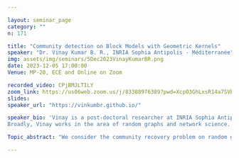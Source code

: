 ```yaml
---

layout: seminar_page
category: ""
n: 171

title: "Community detection on Block Models with Geometric Kernels"
speaker: "Dr. Vinay Kumar B. R., INRIA Sophia Antipolis - Méditerranée" 
img: assets/img/seminars/5Dec2023VinayKumarBR.png
date: 2023-12-05 17:00:00 
Venue: MP-20, ECE and Online on Zoom

recorded_video: CPjBMJLTILY
zoom_link: https://us06web.zoom.us/j/83388976389?pwd=XcpO3GhLxsR14a7SVbPx33HQQa1jbt.1
slides: 
speaker_url: "https://vinkumbr.github.io/"

speaker_bio: 'Vinay is a post-doctoral researcher at INRIA Sophia Antipolis - Méditerranée working with Konstantin Avrachenkov in the NEO team. He did his Ph.D. in the Department of ECE at the Indian Institute of Science under the guidance of Navin Kashyap. His thesis was titled “Probabilistic Forwarding of Coded Packets for Broadcasting over Networks”.   
Broadly, Vinay works in the area of random graphs and network science. He is interested in problems that involve a graph structure and complex interactions between the network elements. His research goal is to propose and analyze robust mathematical models that capture different physical phenomena observed on practical networks.'

Topic_abstract: "We consider the community recovery problem on random geometric graphs where every node has two independent labels: a location label and a community label. A geometric kernel maps the locations of pairs of nodes to probabilities. Edges are drawn between pairs of nodes based on their communities and the value of the kernel corresponding to the respective node locations. Given the graph so generated along with the location labels, the latent communities of the nodes is to be inferred. In this talk, we will look into the fundamental statistical limits for recovering the communities in such models. Additionally, we propose a linear time algorithm (in the number of edges) and show that it recovers the communities of nodes exactly up to the information theoretic threshold in the one dimensional case."

---
```

